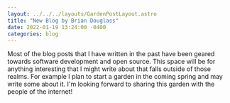 ```yaml
---
layout: ../../../layouts/GardenPostLayout.astro
title: "New Blog by Brian Douglass"
date: 2022-01-19 13:24:00 -0400
categories: blog
---
```


Most of the blog posts that I have written in the past have been geared towards
software development and open source. This space will be for anything interesting
that I might write about that falls outside of those realms. For example I plan
to start a garden in the coming spring and may write some about it. I'm looking
forward to sharing this garden with the people of the internet!
